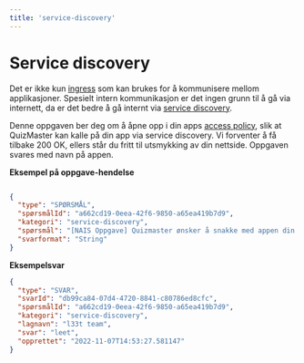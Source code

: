 ```yaml
---
title: 'service-discovery'
---
```


# Service discovery

Det er ikke kun [ingress](ingress.md) som kan brukes for å kommunisere mellom applikasjoner.
Spesielt intern kommunikasjon er det ingen grunn til å gå via internett, da er det bedre å gå internt via [service discovery](https://docs.nais.io/workloads/application/explanations/expose/#service-discovery).

Denne oppgaven ber deg om å åpne opp i din apps [access policy](https://docs.nais.io/workloads/application/reference/application-spec/#accesspolicy), slik at QuizMaster kan kalle på din app via service discovery.
Vi forventer å få tilbake 200 OK, ellers står du fritt til utsmykking av din nettside.
Oppgaven svares med navn på appen.

**Eksempel på oppgave-hendelse**

```json

{
  "type": "SPØRSMÅL",
  "spørsmålId": "a662cd19-0eea-42f6-9850-a65ea419b7d9",
  "kategori": "service-discovery",
  "spørsmål": "[NAIS Oppgave] Quizmaster ønsker å snakke med appen din via noe som kalles for Service Discovery, men den blir stoppet av access policy hos deg. Gi quizmaster tilgang og svar med appnavnet ditt. Quizmaster forventer at appen din svarer med 200 ok.",
  "svarformat": "String"
}
```

**Eksempelsvar**

``` json
{
  "type": "SVAR",
  "svarId": "db99ca84-07d4-4720-8841-c80786ed8cfc",
  "spørsmålId": "a662cd19-0eea-42f6-9850-a65ea419b7d9",
  "kategori": "service-discovery",
  "lagnavn": "l33t team",
  "svar": "leet",
  "opprettet": "2022-11-07T14:53:27.581147"
}
```
